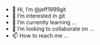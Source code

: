 - 👋 Hi, I’m @jeff1999git
- 👀 I’m interested in git
- 🌱 I’m currently learning ...
- 💞️ I’m looking to collaborate on ...
- 📫 How to reach me ...

<!---
jeff1999git/jeff1999git is a ✨ special ✨ repository because its `README.md` (this file) appears on your GitHub profile.
You can click the Preview link to take a look at your changes.
--->
